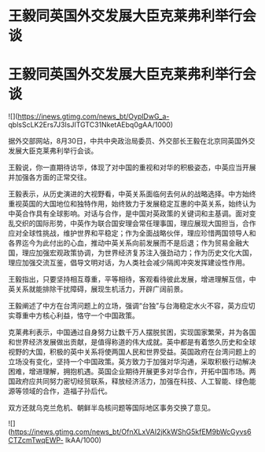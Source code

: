 # 王毅同英国外交发展大臣克莱弗利举行会谈

# 王毅同英国外交发展大臣克莱弗利举行会谈

![](https://inews.gtimg.com/news_bt/OyplDwG_a-
qblsScLK2Ers7J3IsJITGTC31NketAEbq0gAA/1000)

据外交部网站，8月30日，中共中央政治局委员、外交部长王毅在北京同英国外交发展大臣克莱弗利举行会谈。

王毅说，你一直期待访华，体现了对中国的重视和对华的积极姿态，中英应当开展并加强各方面的正常交往。

王毅表示，从历史演进的大视野看，中英关系面临何去何从的战略选择。中方始终重视英国的大国地位和独特作用，始终致力于发展稳定互惠的中英关系，始终认为中英合作具有全球影响。对话与合作，是中国对英政策的关键词和主基调。面对变乱交织的国际形势，中英作为联合国安理会常任理事国，理应展现大国担当，合作应对全球性挑战，维护世界和平稳定；作为全面战略伙伴，理应珍惜两国领导人和各界迄今为此付出的心血，推动中英关系向前发展而不是后退；作为贸易金融大国，理应加强宏观政策协调，为世界经济复苏注入强劲动力；作为历史文化大国，理应加强交流互鉴，倡导文明对话，为人类社会减少隔阂冲突发挥建设性作用。

王毅指出，只要坚持相互尊重，平等相待，客观看待彼此发展，增进理解互信，中英关系就能排除干扰障碍，展现生机活力，开辟广阔前景。

王毅阐述了中方在台湾问题上的立场，强调“台独”与台海稳定水火不容，英方应切实尊重中方核心利益，恪守一个中国政策。

克莱弗利表示，中国通过自身努力让数千万人摆脱贫困，实现国家繁荣，并为各国和世界经济发展做出贡献，是值得称道的伟大成就。英中都是有着悠久历史和全球视野的大国，积极的英中关系将使两国人民和世界受益。英国政府在台湾问题上的立场没有变化，坚持一个中国政策。英方致力于加强对华沟通，采取积极行动解决困难，增进理解，拥抱机遇。英国企业期待开展更多对华合作，开拓中国市场。两国政府应共同努力密切经贸联系，释放经济活力，加强在科技、人工智能、绿色能源等领域的合作，造福子孙后代。

双方还就乌克兰危机、朝鲜半岛核问题等国际地区事务交换了意见。

![](https://inews.gtimg.com/news_bt/OfnXLxVAI2jKkWShG5kfEM9bWcGyvs6CTZcmTwqEWP-
lkAA/1000)


